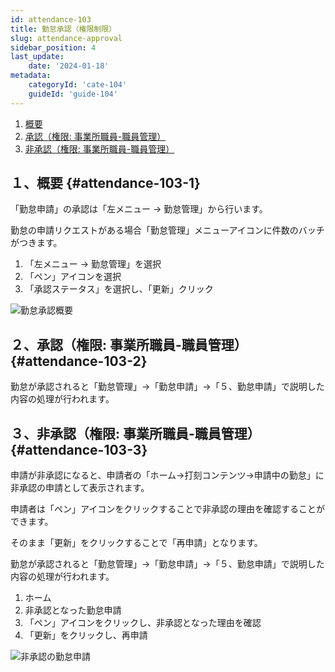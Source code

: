 ```yaml
---
id: attendance-103
title: 勤怠承認（権限制限）
slug: attendance-approval
sidebar_position: 4
last_update: 
    date: '2024-01-18'
metadata: 
    categoryId: 'cate-104'
    guideId: 'guide-104'
---
```


1. [概要](#attendance-103-1)
2. [承認（権限: 事業所職員-職員管理）](#attendance-103-2)
3. [非承認（権限: 事業所職員-職員管理）](#attendance-103-3)

## １、概要 {#attendance-103-1}

「勤怠申請」の承認は「左メニュー → 勤怠管理」から行います。

勤怠の申請リクエストがある場合「勤怠管理」メニューアイコンに件数のバッチがつきます。

1. 「左メニュー → 勤怠管理」を選択
2. 「ペン」アイコンを選択
3. 「承認ステータス」を選択し、「更新」クリック

![勤怠承認概要](/img/guide/attendance-103-1.png)

## ２、承認（権限: 事業所職員-職員管理） {#attendance-103-2}

勤怠が承認されると「勤怠管理」→「勤怠申請」→「５、勤怠申請」で説明した内容の処理が行われます。

## ３、非承認（権限: 事業所職員-職員管理） {#attendance-103-3}

申請が非承認になると、申請者の「ホーム→打刻コンテンツ→申請中の勤怠」に非承認の申請として表示されます。

申請者は「ペン」アイコンをクリックすることで非承認の理由を確認することができます。

そのまま「更新」をクリックすることで「再申請」となります。

勤怠が承認されると「勤怠管理」→「勤怠申請」→「５、勤怠申請」で説明した内容の処理が行われます。

1. ホーム
2. 非承認となった勤怠申請
3. 「ペン」アイコンをクリックし、非承認となった理由を確認
4. 「更新」をクリックし、再申請

![非承認の勤怠申請](/img/guide/attendance-103-2.png)